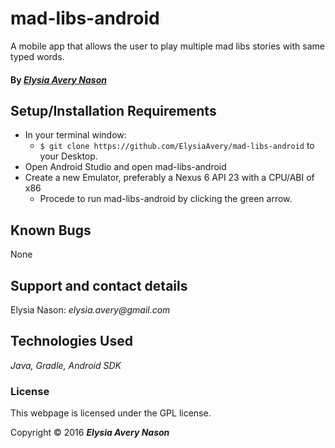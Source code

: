 # mad-libs-android
A mobile app that allows the user to play multiple mad libs stories with same typed words.

#### By _[**Elysia Avery Nason**](https://github.com/elysiaavery)_

## Setup/Installation Requirements

* In your terminal window:
  * `$ git clone https://github.com/ElysiaAvery/mad-libs-android` to your Desktop.
* Open Android Studio and open mad-libs-android
* Create a new Emulator, preferably a Nexus 6 API 23 with a CPU/ABI of x86
  * Procede to run mad-libs-android by clicking the green arrow.

## Known Bugs

None

## Support and contact details

Elysia Nason: _elysia.avery@gmail.com_

## Technologies Used

_Java,
Gradle,
Android SDK_

### License

This webpage is licensed under the GPL license.

Copyright &copy; 2016 **_Elysia Avery Nason_**
